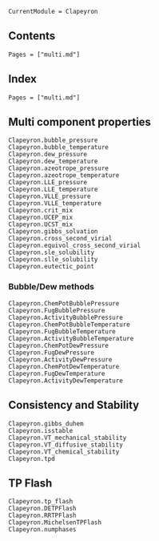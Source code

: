 ```@meta
CurrentModule = Clapeyron
```

## Contents

```@contents
Pages = ["multi.md"]
```

## Index

```@index
Pages = ["multi.md"]
```

## Multi component properties

```@docs
Clapeyron.bubble_pressure
Clapeyron.bubble_temperature
Clapeyron.dew_pressure
Clapeyron.dew_temperature
Clapeyron.azeotrope_pressure
Clapeyron.azeotrope_temperature
Clapeyron.LLE_pressure
Clapeyron.LLE_temperature
Clapeyron.VLLE_pressure
Clapeyron.VLLE_temperature
Clapeyron.crit_mix
Clapeyron.UCEP_mix
Clapeyron.UCST_mix
Clapeyron.gibbs_solvation
Clapeyron.cross_second_virial
Clapeyron.equivol_cross_second_virial
Clapeyron.sle_solubility
Clapeyron.slle_solubility
Clapeyron.eutectic_point
```

### Bubble/Dew methods
```@docs
Clapeyron.ChemPotBubblePressure
Clapeyron.FugBubblePressure
Clapeyron.ActivityBubblePressure
Clapeyron.ChemPotBubbleTemperature
Clapeyron.FugBubbleTemperature
Clapeyron.ActivityBubbleTemperature
Clapeyron.ChemPotDewPressure
Clapeyron.FugDewPressure
Clapeyron.ActivityDewPressure
Clapeyron.ChemPotDewTemperature
Clapeyron.FugDewTemperature
Clapeyron.ActivityDewTemperature
```

## Consistency and Stability

```@docs
Clapeyron.gibbs_duhem
Clapeyron.isstable
Clapeyron.VT_mechanical_stability
Clapeyron.VT_diffusive_stability
Clapeyron.VT_chemical_stability
Clapeyron.tpd
```

## TP Flash

```@docs
Clapeyron.tp_flash
Clapeyron.DETPFlash
Clapeyron.RRTPFlash
Clapeyron.MichelsenTPFlash
Clapeyron.numphases
```
